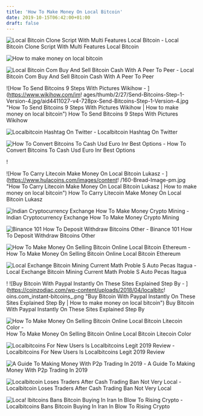 ```yaml
---
title: 'How To Make Money On Local Bitcoin'
date: 2019-10-15T06:42:00+01:00
draft: false
---
```


![Local Bitcoin Clone Script With Multi Features Local Bitcoin - ](https://i.pinimg.com/originals/fd/2b/9f/fd2b9f970293fe56edd7ba97ff01a723.png "Local Bitcoin Clone Script With Multi Features Local Bitcoin | How to make money on local bitcoin") Local Bitcoin Clone Script With Multi Features Local Bitcoin

![How to make money on local bitcoin](https://i.redd.it/1eczvlq4q2wy.png "How to make money on local bitcoin") 

![Local Bitcoin Com Buy And Sell Bitcoin Cash With A Peer To Peer - ](https://local.bitcoin.com/landing/images/how-it-works-3.png "Local Bitcoin Com Buy And Sell Bitcoin Cash With A Peer To Peer | How to make money on local bitcoin") Local Bitcoin Com Buy And Sell Bitcoin Cash With A Peer To Peer

![How To Send Bitcoins 9 Steps With Pictures Wikihow - ](https://www.wikihow.com/im!   ages/thumb/2/27/Send-Bitcoins-Step-1-Version-4.jpg/aid4411027-v4-728px-Send-Bitcoins-Step-1-Version-4.jpg "How To Send Bitcoins 9 Steps With Pictures Wikihow | How to make money on local bitcoin") How To Send Bitcoins 9 Steps With Pictures Wikihow

![Localbitcoin Hashtag On Twitter - ](https://pbs.twimg.com/media/D-MjA9oWkAIxCOe.jpg "Localbitcoin Hashtag On Twitter | How to make money on local bitcoin") Localbitcoin Hashtag On Twitter

![How To Convert Bitcoins To Cash Usd Euro Inr Best Options - ](https://coinsutra.com/wp-content/uploads/2018/02/Convert-BTC-To-Cash.jpg "How To Convert Bitcoins To Cash Usd Euro Inr Best Options | How to make money on local bitcoin") How To Convert Bitcoins To Cash Usd Euro Inr Best Options

!

![How To Carry Litecoin Make Money On Local Bitcoin Lukasz - ](https://www.hulacoins.com/images/content!   /160-Bread-Image-pm.jpg "How To Carry Litecoin Make Money On Local Bitcoin Lukasz | How to make money on local bitcoin") How To Carry Litecoin Make Money On Local Bitcoin Lukasz

![Indian Cryptocurrency Exchange How To Make Money Crypto Mining - ](http://cryptodailynews.online/wp-content/uploads/2018/01/2018-2019-Cashaa.png "Indian Cryptocurrency Exchange How To Make Money Crypto Mining | How to make money on local bitcoin") Indian Cryptocurrency Exchange How To Make Money Crypto Mining

![Binance 101 How To Deposit Withdraw Bitcoins Other - ](https://img.gadgethacks.com/img/04/53/63651005043635/0/binance-101-deposit-withdraw-bitcoins-other-cryptocurrencies.w1456.jpg "Binance 101 How To Deposit Withdraw Bitcoins Other | How to make mon!   ey on local bitcoin") Binance 101 How To Deposit Withdraw Bitcoins Other

![How To Make Money On Selling Bitcoin Online Local Bitcoin Ethereum - ](https://steemitimages.com/DQmZnro1hXBm8vDBW8k2oEimWupBVorngjcLdhsvAVwr8QG/ether_coinmar.PNG "How To Make Money On Selling Bitcoin Online Local Bitcoin Ethereum | How to make money on local bitcoin") How To Make Money On Selling Bitcoin Online Local Bitcoin Ethereum

![Local Exchange Bitcoin Mining Current Math Proble S Auto Pecas Itagua - ](https://ei.marketwatch.com/Multimedia/2018/10/11/Photos/NS/MW-GR571_btc_mi_20181011092702_NS.png?uuid\u003d56b8270e-cd59-11e8-a98b-ac162d7bc1f7 "Local Exchange Bitcoin Mining Current Math Proble S Auto Pecas Itagua | How to make money on local bitcoin") Local Exchange Bitcoin Mining Current Math Proble S Auto Pecas Itagua

! ![Buy Bitcoin With Paypal Instantly On These Sites Explained Step By - ](https://coinzodiac.com/wp-content/uploads/2018/04/localbitc!   oins.com_instant-bitcoins_.png "Buy Bitcoin With Paypal Instantly On These Sites Explained Step By | How to make money on local bitcoin") Buy Bitcoin With Paypal Instantly On These Sites Explained Step By

![How To Make Money On Selling Bitcoin Online Local Bitcoin Litecoin Color - ](https://i.redd.it/1eczvlq4q2wy.png "How To Make Money On Selling Bitcoin Online Local Bitcoin Litecoin Color | How to make money on local bitcoin") How To Make Money On Selling Bitcoin Online Local Bitcoin Litecoin Color

![Localbitcoins For New Users Is Localbitcoins Legit 2019 Review - ](https://bestbitcoinexchange.com/wp-content/uploads/2017/07/local-bitcoin-wallet.jpg "Localbitcoins For New Users Is Localbitcoins Legit 2019 Review | How to ma!   ke money on local bitcoin") Localbitcoins For New Users Is Localbitcoins Legit 2019 Review

![A Guide To Making Money With P2p Trading In 2019 - ](https://blog.localcoinswap.com/content/images/2019/01/sm-guide-making-money-3.png "A Guide To Making Money With P2p Trading In 2019 | How to make money on local bitcoin") A Guide To Making Money With P2p Trading In 2019

![Localbitcoin Loses Traders After Cash Trading Ban Not Very Local - ](https://s3.cointelegraph.com/storage/uploads/view/10df250ea12198480727331a0cf38acf.png "Localbitcoin Loses Traders After Cash Trading Ban Not Very Local | How to make money on local bitcoin") Localbitcoin Loses Traders After Cash Trading Ban Not Very Local

![Loca!   lbitcoins Bans Bitcoin Buying In Iran In Blow To Rising Crypto - ](https://way2pay.ir/wp-content/uploads/loc-al-index-way2pay-98-02-29.jpg) Localbitcoins Bans Bitcoin Buying In Iran In Blow To Rising Crypto